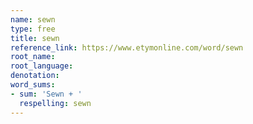 ```yaml
---
name: sewn
type: free
title: sewn
reference_link: https://www.etymonline.com/word/sewn
root_name: 
root_language: 
denotation: 
word_sums:
- sum: 'Sewn + '
  respelling: sewn
---
```

